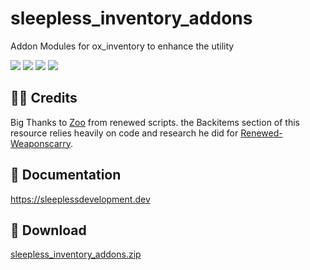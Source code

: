 # sleepless_inventory_addons

Addon Modules for ox_inventory to enhance the utility

![](https://img.shields.io/github/downloads/Sleepless-Development/sleepless_inventory_addons/total?logo=github)
![](https://img.shields.io/github/downloads/Sleepless-Development/sleepless_inventory_addons/latest/total?logo=github)
![](https://img.shields.io/github/contributors/Sleepless-Development/sleepless_inventory_addons?logo=github)
![](https://img.shields.io/github/v/release/Sleepless-Development/sleepless_inventory_addons?logo=github)

## 🙏🏻 Credits
Big Thanks to [Zoo](https://github.com/FjamZoo) from renewed scripts. the Backitems section of this resource relies heavily on code and research he did for [Renewed-Weaponscarry](https://github.com/Renewed-Scripts/Renewed-Weaponscarry).

## 📃 Documentation

https://sleeplessdevelopment.dev

## 💾 Download

[sleepless_inventory_addons.zip](https://github.com/Sleepless-Development/sleepless_inventory_addons/releases/latest/download/sleepless_inventory_addons.zip)

